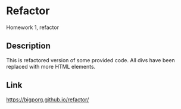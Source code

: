 # Refactor
Homework 1, refactor

## Description
This is refactored version of some provided code. All divs have been replaced with more HTML elements. 

## Link 
https://bigporg.github.io/refactor/